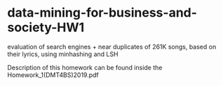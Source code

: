 # data-mining-for-business-and-society-HW1
evaluation of search engines + near duplicates of 261K songs, based on their lyrics, using minhashing and LSH

Description of this homework can be found inside the Homework_1(DMT4BS)2019.pdf
